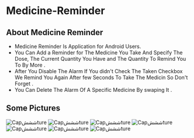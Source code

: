 # Medicine-Reminder

## About Medicine Reminder
* Medicine Reminder Is Application for Android Users.
* You Can Add a Reminder for The Medicine You Take And Specify The Dose, The Current Quantity You Have
and The Quantity To Remind You To By More .
* After You Disable The Alarm If You didn't Check The Taken Checkbox We Remind You Again After few Seconds 
To Take The Medicin So Don't Forget .
* You Can Delete The Alarm Of A Specific Medicine By swaping It .

## Some Pictures
![Capشششture](https://github.com/ahmedsameh148/Medicine-Reminder/blob/master/WhatsApp%20Image%202020-07-15%20at%208.43.22%20AM%20(7).jpeg)
![Capشششture](https://github.com/ahmedsameh148/Medicine-Reminder/blob/master/WhatsApp%20Image%202020-07-15%20at%208.43.22%20AM%20(6).jpeg)
![Capشششture](https://github.com/ahmedsameh148/Medicine-Reminder/blob/master/WhatsApp%20Image%202020-07-15%20at%208.43.22%20AM%20(5).jpeg)
![Capشششture](https://github.com/ahmedsameh148/Medicine-Reminder/blob/master/WhatsApp%20Image%202020-07-15%20at%208.43.22%20AM%20(4).jpeg)
![Capشششture](https://github.com/ahmedsameh148/Medicine-Reminder/blob/master/WhatsApp%20Image%202020-07-15%20at%208.43.22%20AM%20(3).jpeg)
![Capشششture](https://github.com/ahmedsameh148/Medicine-Reminder/blob/master/WhatsApp%20Image%202020-07-15%20at%208.43.22%20AM.jpeg)
![Capشششture](https://github.com/ahmedsameh148/Medicine-Reminder/blob/master/WhatsApp%20Image%202020-07-15%20at%208.43.22%20AM%20(1).jpeg)
